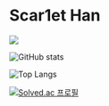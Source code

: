 # Scar1et Han
<a href="https://hits.seeyoufarm.com"><img src="https://hits.seeyoufarm.com/api/count/incr/badge.svg?url=https%3A%2F%2Fgithub.com%2FScar1etHan%2Fhit-counter&count_bg=%2379C83D&title_bg=%23555555&icon=&icon_color=%23E7E7E7&title=visited&edge_flat=false"/></a>

![GitHub stats](https://github-readme-stats.vercel.app/api?username=Scar1etHan&show_icons=true&theme=radical)

![Top Langs](https://github-readme-stats.vercel.app/api/top-langs/?username=Scar1etHan)

[![Solved.ac 프로필](http://mazassumnida.wtf/api/v2/generate_badge?boj=wngks8086)](https://solved.ac/wngks8086)

